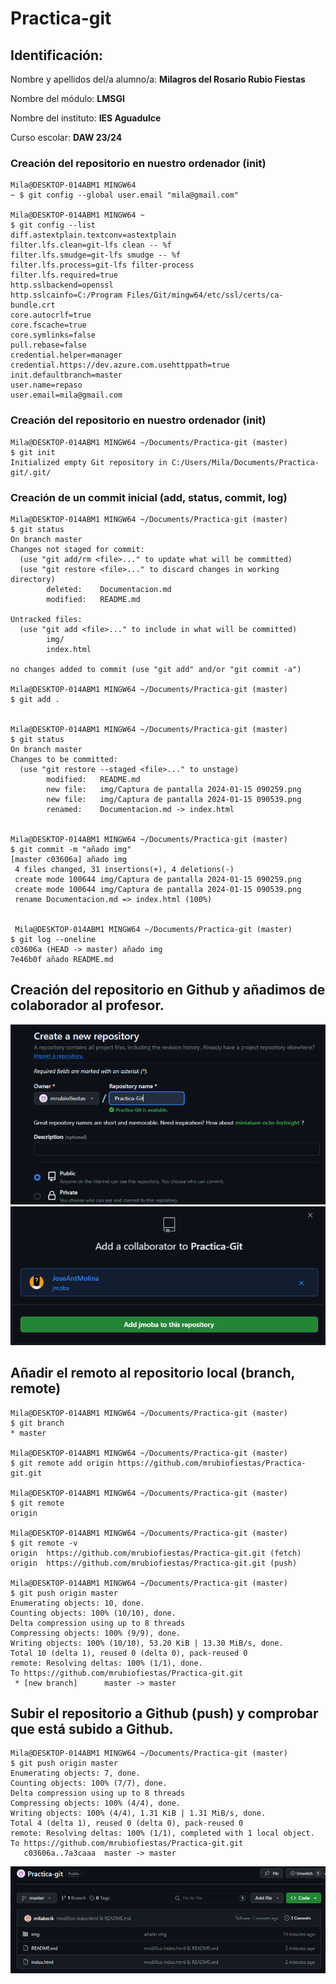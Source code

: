 # Practica-git
## Identificación:
Nombre y apellidos del/a alumno/a: **Milagros del Rosario Rubio Fiestas**

Nombre del módulo: **LMSGI** 

Nombre del instituto: **IES Aguadulce**

Curso escolar: **DAW 23/24**

### Creación del repositorio en nuestro ordenador (init)
```
Mila@DESKTOP-014ABM1 MINGW64
~ $ git config --global user.email "mila@gmail.com" 

Mila@DESKTOP-014ABM1 MINGW64 ~
$ git config --list
diff.astextplain.textconv=astextplain
filter.lfs.clean=git-lfs clean -- %f
filter.lfs.smudge=git-lfs smudge -- %f
filter.lfs.process=git-lfs filter-process
filter.lfs.required=true
http.sslbackend=openssl
http.sslcainfo=C:/Program Files/Git/mingw64/etc/ssl/certs/ca-bundle.crt
core.autocrlf=true
core.fscache=true
core.symlinks=false
pull.rebase=false
credential.helper=manager
credential.https://dev.azure.com.usehttppath=true
init.defaultbranch=master
user.name=repaso
user.email=mila@gmail.com
```
### Creación del repositorio en nuestro ordenador (init)
```
Mila@DESKTOP-014ABM1 MINGW64 ~/Documents/Practica-git (master)
$ git init
Initialized empty Git repository in C:/Users/Mila/Documents/Practica-git/.git/

```

### Creación de un commit inicial (add, status, commit, log)
```
Mila@DESKTOP-014ABM1 MINGW64 ~/Documents/Practica-git (master)
$ git status
On branch master
Changes not staged for commit:
  (use "git add/rm <file>..." to update what will be committed)
  (use "git restore <file>..." to discard changes in working directory)
        deleted:    Documentacion.md
        modified:   README.md

Untracked files:
  (use "git add <file>..." to include in what will be committed)
        img/
        index.html

no changes added to commit (use "git add" and/or "git commit -a")

Mila@DESKTOP-014ABM1 MINGW64 ~/Documents/Practica-git (master)
$ git add .


Mila@DESKTOP-014ABM1 MINGW64 ~/Documents/Practica-git (master)
$ git status
On branch master
Changes to be committed:
  (use "git restore --staged <file>..." to unstage)
        modified:   README.md
        new file:   img/Captura de pantalla 2024-01-15 090259.png
        new file:   img/Captura de pantalla 2024-01-15 090539.png
        renamed:    Documentacion.md -> index.html


Mila@DESKTOP-014ABM1 MINGW64 ~/Documents/Practica-git (master)
$ git commit -m "añado img"
[master c03606a] añado img
 4 files changed, 31 insertions(+), 4 deletions(-)
 create mode 100644 img/Captura de pantalla 2024-01-15 090259.png
 create mode 100644 img/Captura de pantalla 2024-01-15 090539.png
 rename Documentacion.md => index.html (100%)


 Mila@DESKTOP-014ABM1 MINGW64 ~/Documents/Practica-git (master)
$ git log --oneline
c03606a (HEAD -> master) añado img
7e46b0f añado README.md
```

##  Creación del repositorio en Github y añadimos de colaborador al profesor. 
![Error](img/Captura%20de%20pantalla%202024-01-15%20090259.png)
![Error](img/Captura%20de%20pantalla%202024-01-15%20090539.png)

## Añadir el remoto al repositorio local (branch, remote)
```
Mila@DESKTOP-014ABM1 MINGW64 ~/Documents/Practica-git (master)
$ git branch
* master

Mila@DESKTOP-014ABM1 MINGW64 ~/Documents/Practica-git (master)
$ git remote add origin https://github.com/mrubiofiestas/Practica-git.git

Mila@DESKTOP-014ABM1 MINGW64 ~/Documents/Practica-git (master)
$ git remote
origin

Mila@DESKTOP-014ABM1 MINGW64 ~/Documents/Practica-git (master)
$ git remote -v
origin  https://github.com/mrubiofiestas/Practica-git.git (fetch)
origin  https://github.com/mrubiofiestas/Practica-git.git (push)

Mila@DESKTOP-014ABM1 MINGW64 ~/Documents/Practica-git (master)
$ git push origin master
Enumerating objects: 10, done.
Counting objects: 100% (10/10), done.
Delta compression using up to 8 threads
Compressing objects: 100% (9/9), done.
Writing objects: 100% (10/10), 53.20 KiB | 13.30 MiB/s, done.
Total 10 (delta 1), reused 0 (delta 0), pack-reused 0
remote: Resolving deltas: 100% (1/1), done.
To https://github.com/mrubiofiestas/Practica-git.git
 * [new branch]      master -> master
```

## Subir el repositorio a Github (push) y comprobar que está subido a Github.
```
Mila@DESKTOP-014ABM1 MINGW64 ~/Documents/Practica-git (master)
$ git push origin master
Enumerating objects: 7, done.
Counting objects: 100% (7/7), done.
Delta compression using up to 8 threads
Compressing objects: 100% (4/4), done.
Writing objects: 100% (4/4), 1.31 KiB | 1.31 MiB/s, done.
Total 4 (delta 1), reused 0 (delta 0), pack-reused 0
remote: Resolving deltas: 100% (1/1), completed with 1 local object.
To https://github.com/mrubiofiestas/Practica-git.git
   c03606a..7a3caaa  master -> master
```
![Error](img/Captura%20de%20pantalla%202024-01-15%20212240.png)
